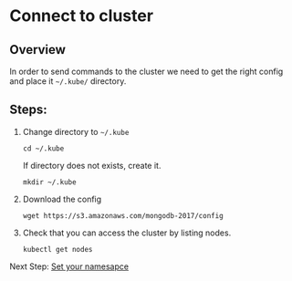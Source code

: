 # Connect to cluster

Overview
----
In order to send commands to the cluster we need to get the right config and place it ```~/.kube/``` directory.


Steps:
----

1. Change directory to ``~/.kube``
    ```
    cd ~/.kube
    ```
    
    If directory does not exists, create it.
    ```
    mkdir ~/.kube
    ```

1. Download the config
    ```
    wget https://s3.amazonaws.com/mongodb-2017/config
    ```

1. Check that you can access the cluster by listing nodes.
    ```
    kubectl get nodes
    ```
    
    
Next Step: [Set your namesapce](05-set-namespace.md)